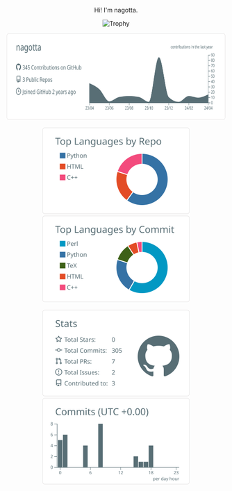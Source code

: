 <p align="center"> Hi! I'm nagotta.</p>

<p align="center"> 
  <img alt="Trophy" height="120px" src="https://github-profile-trophy.vercel.app/?username=nagotta&theme=nord&column=10" />
</p>

<p align="center"> 
  <img alt="profile-details" height="200px" width= "1000px" src="https://github.com/nagotta/nagotta.github.io/blob/main/profile-summary-card-output/default/0-profile-details.svg" />
</p>

<p align="center"> 
  <img alt="repos-per-language" height="200px" width=match-parent src="https://github.com/nagotta/nagotta.github.io/blob/main/profile-summary-card-output/default/1-repos-per-language.svg" />
  <img alt="most-commit-language" height="200px" width=match-parent  src="https://github.com/nagotta/nagotta.github.io/blob/main/profile-summary-card-output/default/2-most-commit-language.svg" />
</p>

<p align="center"> 
  <img alt="stats" height="200px" width=match-parent src="https://github.com/nagotta/nagotta.github.io/blob/main/profile-summary-card-output/default/3-stats.svg" />
  <img alt="productive-time" height="200px" width=match-parent src="https://github.com/nagotta/nagotta.github.io/blob/main/profile-summary-card-output/default/4-productive-time.svg" />
</p>
